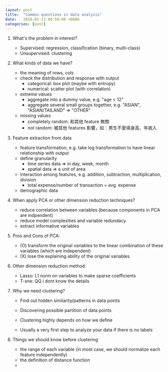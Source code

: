 ```yaml
---
layout: post
title:  "Common questions in data analysis"
date:   2018-02-13 00:50:00 +0800
categories: [post]
---
```


1. What's the problem in interest?
	- Supervised: regression, classification (binary, multi-class)
	- Unsupervised: clustering

2. What kinds of data we have?
	- the meaning of rows, cols
	- check the distribution and response with output
		- categorical: box plot (maybe with entropy)
		- numerical: scatter plot (with correlation)
	- extreme values
		- aggregate into a dummy value, e.g. "age < 12"
		- aggregate several small groups together, e.g. "ASIAN", "ASIAN/TAILAND" => "OTHER"
	- missing values
		- completely random: 和其他 feature 無關
		- not random: 被其他 features 影響，如：男生不愛填身高、年收入

3. Feature extraction from data
	- feature transformation, e.g. take log transformation to have linear relationship with output
	- define granularity
		- time series data => in day, week, month
		- spatial data => a unit of area
	- interaction among features, e.g. addition, subtraction, multiplication, division
		- total expense/number of transaction = avg. expense
	- demographic data

4. When apply PCA or other dimension reduction techniques?
	- reduce correlation between variables (because components in PCA are indpendent)
	- reduce model complexities and variable redundacy
	- extract informative variables

5. Pros and Cons of PCA:
	- (O) transform the original variables to the linear combination of these variables (which are independent)
	- (X) lose the explaining ability of the original variables

6. Other dimension reduction method:
	- Lasso: L1 norm on variables to make sparse coefficients
	- T-sne: QQ i dont know the details

7. Why we need clustering?
	- Find out hidden similarity/patterns in data points
	- Discovering possible partition of data points

	- Clustering highly depends on how we define 
	- Usually a very first step to analyze your data if there is no labels

8. Things we should know before clustering
	- the range of each variable (in most case, we should normalize each feature independently)
	- the definition of distance function
	- 

